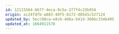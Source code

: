 ```yaml
---
id: 12115564-8677-4eca-9c5a-2f7f4c23b934
origin: ac24fdfb-a883-40f5-8172-d05d1c527124
updated_by: 5ecc98ca-e8cb-4d6a-b41d-360bc334b495
updated_at: 1664911578
---
```

